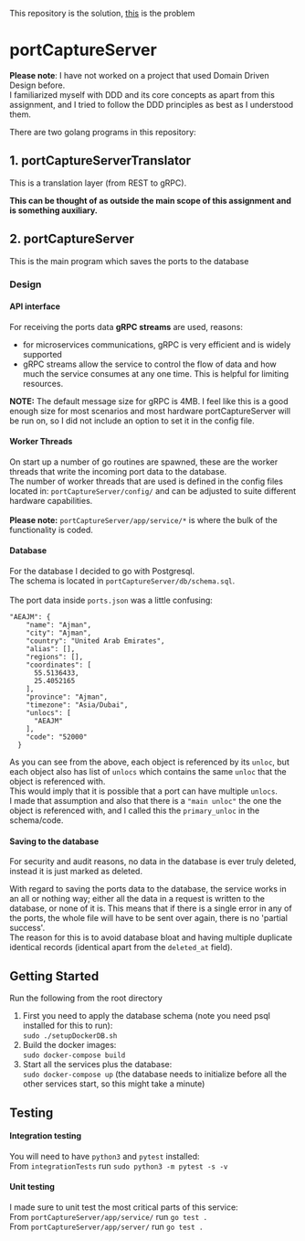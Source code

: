 This repository is the solution, [this](https://github.com/kkrime/portCaptureServer/tree/master/the%20task) is the problem
# portCaptureServer

**Please note**: I have not worked on a project that used Domain Driven Design before. </br>I familiarized myself with DDD and its core concepts as apart from this
assignment, and I tried to follow the DDD principles as best as I understood them.</br>

There are two golang programs in this repository:

## 1. portCaptureServerTranslator
This is a translation layer (from REST to gRPC).

**This can be thought of as outside the main scope of this assignment and is something auxiliary.**

## 2. portCaptureServer
This is the main program which saves the ports to the database<br>

### Design

#### API interface
For receiving the ports data **gRPC streams** are used, reasons:
- for microservices communications, gRPC is very efficient and is widely supported
- gRPC streams allow the service to control the flow of data and how much the service consumes at any one time. This is helpful for limiting resources.

**NOTE:** The default message size for gRPC is 4MB. I feel like this is a good enough size for most scenarios and most hardware portCaptureServer will be run on, so I did not include an option to set it in the config file.

#### Worker Threads
On start up a number of go routines are spawned, these are the worker threads that write the incoming port data to the database.
</br>
The number of worker threads that are used is defined in the config files located in: `portCaptureServer/config/` 
and can be adjusted to suite different hardware capabilities.
</br></br>
**Please note:** `portCaptureServer/app/service/*` is where the bulk of the functionality is coded.

#### Database
For the database I decided to go with Postgresql.</br>
The schema is located in `portCaptureServer/db/schema.sql`.
</br></br>
The port data inside `ports.json` was a little confusing:
```
"AEAJM": {
    "name": "Ajman",
    "city": "Ajman",
    "country": "United Arab Emirates",
    "alias": [],
    "regions": [],
    "coordinates": [
      55.5136433,
      25.4052165
    ],
    "province": "Ajman",
    "timezone": "Asia/Dubai",
    "unlocs": [
      "AEAJM"
    ],
    "code": "52000"
  }
```

As you can see from the above, each object is referenced by its `unloc`, but each object also has list of `unlocs` which contains the same `unloc` that the object is referenced with.</br>
This would imply that it is possible that a port can have multiple `unlocs`. 
</br>I made that assumption and also that there is a `"main unloc"` the one the object is referenced with, and I called this the `primary_unloc` in the schema/code. 
#### Saving to the database
For security and audit reasons, no data in the database is ever truly deleted, instead it is just marked as deleted.</br>

With regard to saving the ports data to the database, the service works in an all or nothing way; either all the data in a request is written to the database, or none of it is.
This means that if there is a single error in any of the ports, the whole file will have to be sent over again, there is no 'partial success'.</br>
The reason for this is to avoid database bloat and having multiple duplicate identical records (identical apart from the `deleted_at` field).

## Getting Started
Run the following from the root directory
1. First you need to apply the database schema (note you need psql installed for this to run):</br>
`sudo ./setupDockerDB.sh`
2. Build the docker images:</br>
`sudo docker-compose build`
3. Start all the services plus the database:</br>
`sudo docker-compose up` (the database needs to initialize before all the other services start, so this might take a minute)


## Testing
#### Integration testing
You will need to have `python3` and `pytest` installed:</br>
From `integrationTests` run `sudo python3 -m pytest -s -v`
#### Unit testing
I made sure to unit test the most critical parts of this service:</br>
From `portCaptureServer/app/service/` run `go test .`</br>
From `portCaptureServer/app/server/` run `go test .`
